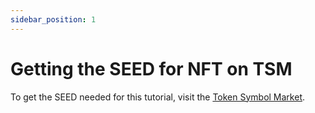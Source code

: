 ```yaml
---
sidebar_position: 1
---
```


# Getting the SEED for NFT on TSM

To get the SEED needed for this tutorial, visit the [Token Symbol Market](https://test.eforest.finance/symbolmarket).
